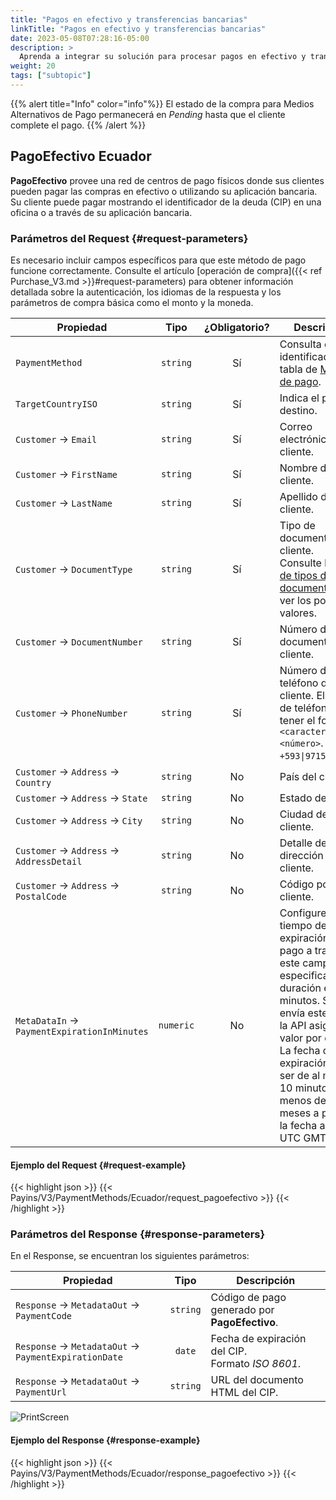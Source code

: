 ```yaml
---
title: "Pagos en efectivo y transferencias bancarias"
linkTitle: "Pagos en efectivo y transferencias bancarias"
date: 2023-05-08T07:28:16-05:00
description: >
  Aprenda a integrar su solución para procesar pagos en efectivo y transferencias bancarias con **PagoEfectivo** .
weight: 20
tags: ["subtopic"]
---
```


{{% alert title="Info" color="info"%}}
El estado de la compra para Medios Alternativos de Pago permanecerá en _Pending_ hasta que el cliente complete el pago.
{{% /alert %}}

## PagoEfectivo Ecuador
**PagoEfectivo** provee una red de centros de pago físicos donde sus clientes pueden pagar las compras en efectivo o utilizando su aplicación bancaria. Su cliente puede pagar mostrando el identificador de la deuda (CIP) en una oficina o a través de su aplicación bancaria.

### Parámetros del Request {#request-parameters}
Es necesario incluir campos específicos para que este método de pago funcione correctamente. Consulte el artículo [operación de compra]({{< ref Purchase_V3.md >}}#request-parameters) para obtener información detallada sobre la autenticación, los idiomas de la respuesta y los parámetros de compra básica como el monto y la moneda.

| Propiedad | Tipo | ¿Obligatorio? | Descripción |
|---|:-:|:-:|---|
| `PaymentMethod` | `string` | Sí | Consulta el identificador en la tabla de [Medios de pago](/es/docs/payment-methods/ecuador.html#payment-methods).|
| `TargetCountryISO` | `string` | Sí | Indica el país destino. |
| `Customer` → `Email` | `string` | Sí | Correo electrónico del cliente. |
| `Customer` → `FirstName` | `string` | Sí | Nombre del cliente. |
| `Customer` → `LastName` | `string` | Sí | Apellido del cliente. |
| `Customer` → `DocumentType` | `string` | Sí | Tipo de documento del cliente.<br>Consulte la [tabla de tipos de documento](/es/docs/payment-methods/ecuador.html#document-types) para ver los posibles valores. |
| `Customer` → `DocumentNumber` | `string` | Sí | Número de documento del cliente. |
| `Customer` → `PhoneNumber` | `string` | Sí | Número de teléfono del cliente. El número de teléfono debe tener el formato `<característica>\|<número>`. Ejemplo: `+593\|971516229`. |
| `Customer` → `Address` → `Country` | `string` | No | País del cliente. |
| `Customer` → `Address` → `State` | `string` | No | Estado del cliente. |
| `Customer` → `Address` → `City` | `string` | No | Ciudad del cliente. |
| `Customer` → `Address` → `AddressDetail` | `string` | No | Detalle de la dirección del cliente. |
| `Customer` → `Address` → `PostalCode` | `string` | No | Código postal del cliente. |
| `MetaDataIn` → `PaymentExpirationInMinutes` | `numeric` | No | Configure el tiempo de expiración del pago a través de este campo, especificando la duración en minutos. Si no envía este campo, la API asignará un valor por defecto.<br>La fecha de expiración debe ser de al menos 10 minutos y menos de seis meses a partir de la fecha actual (en UTC GMT -5). |

#### Ejemplo del Request {#request-example}
{{< highlight json >}}
{{< Payins/V3/PaymentMethods/Ecuador/request_pagoefectivo >}}
{{< /highlight >}}

### Parámetros del Response {#response-parameters}
En el Response, se encuentran los siguientes parámetros:

| Propiedad | Tipo | Descripción |
|---|:-:|---|
| `Response` → `MetadataOut` → `PaymentCode` | `string`  | Código de pago generado por **PagoEfectivo**. |
| `Response` → `MetadataOut` → `PaymentExpirationDate` | `date` | Fecha de expiración del CIP.<br>Formato _ISO 8601_. |
| `Response` → `MetadataOut` → `PaymentUrl` | `string` | URL del documento HTML del CIP. |

![PrintScreen](/assets/PagoEfectivoEC.png)

#### Ejemplo del Response {#response-example}
{{< highlight json >}}
{{< Payins/V3/PaymentMethods/Ecuador/response_pagoefectivo >}}
{{< /highlight >}}